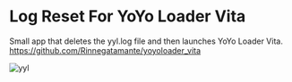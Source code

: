 # Log Reset For YoYo Loader Vita

Small app that deletes the yyl.log file and then launches YoYo Loader Vita.
https://github.com/Rinnegatamante/yoyoloader_vita

![yyl](https://user-images.githubusercontent.com/81541725/167976562-f88c8d34-3fd6-4f68-b74a-2ac7d1a469bd.png)
